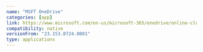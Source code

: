 ```yaml
---
name: "MSFT OneDrive"
categories: [app]
link: https://www.microsoft.com/en-us/microsoft-365/onedrive/online-cloud-storage
compatibility: native
versionFrom: "23.153.0724.0001"
type: applications
---
```


